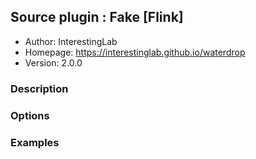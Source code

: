 ## Source plugin : Fake [Flink]

* Author: InterestingLab
* Homepage: https://interestinglab.github.io/waterdrop
* Version: 2.0.0

### Description


### Options


### Examples

